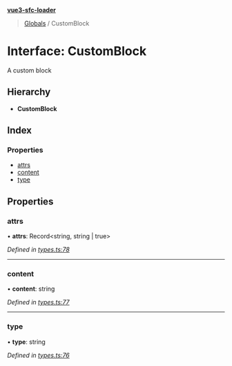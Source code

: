 **[vue3-sfc-loader](../README.md)**

> [Globals](../README.md) / CustomBlock

# Interface: CustomBlock

A custom block

## Hierarchy

* **CustomBlock**

## Index

### Properties

* [attrs](customblock.md#attrs)
* [content](customblock.md#content)
* [type](customblock.md#type)

## Properties

### attrs

•  **attrs**: Record<string, string \| true\>

*Defined in [types.ts:78](https://github.com/FranckFreiburger/vue3-sfc-loader/blob/87b69d5/src/types.ts#L78)*

___

### content

•  **content**: string

*Defined in [types.ts:77](https://github.com/FranckFreiburger/vue3-sfc-loader/blob/87b69d5/src/types.ts#L77)*

___

### type

•  **type**: string

*Defined in [types.ts:76](https://github.com/FranckFreiburger/vue3-sfc-loader/blob/87b69d5/src/types.ts#L76)*
